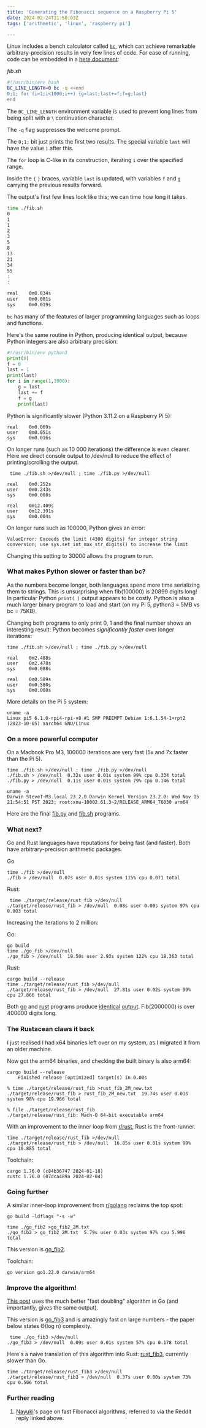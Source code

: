 ```yaml
---
title: 'Generating the Fibonacci sequence on a Raspberry Pi 5'
date: 2024-02-24T11:50:03Z
tags: ['arithmetic', 'linux', 'raspberry pi']

---
```

Linux includes a bench calculator called [`bc`](https://linux.die.net/man/1/bc), which can achieve remarkable arbitrary-precision results in very few lines of code. For ease of running, code can be embedded in a [here document](https://linux.die.net/abs-guide/here-docs.html):

_fib.sh_
```bash
#!/usr/bin/env bash
BC_LINE_LENGTH=0 bc -q <<end
0;1; for (i=1;i<1000;i++) {g=last;last+=f;f=g;last}
end
```

The `BC_LINE_LENGTH` environment variable is used to prevent long lines from being split with a `\` continuation character.

The `-q` flag suppresses the welcome prompt.

The `0;1;` bit just prints the first two results. The special variable `last` will have the value `1` after this.

The `for` loop is C-like in its construction, iterating `i` over the specified range.

Inside the `{` `}` braces, variable `last` is updated, with variables `f` and `g` carrying the previous results forward.

The output's first few lines look like this; we can time how long it takes.

```bash
time ./fib.sh
0
1
1
2
3
5
8
13
21
34
55
:
:

real    0m0.034s
user    0m0.001s
sys     0m0.019s
```

`bc` has many of the features of larger programming languages such as loops and functions.

Here's the same routine in Python, producing identical output, because Python integers are also arbitrary precision:

```python
#!/usr/bin/env python3
print(0)
f = 0
last = 1
print(last)
for i in range(1,1000):
    g = last
    last += f
    f = g
    print(last)
```

Python is significantly slower (Python 3.11.2 on a Raspberry Pi 5):

```
real    0m0.069s
user    0m0.051s
sys     0m0.016s
```

On longer runs (such as 10 000 iterations) the difference is even clearer. Here we direct console output to /dev/null to reduce the effect of printing/scrolling the output.

```
 time ./fib.sh >/dev/null ; time ./fib.py >/dev/null

real    0m0.252s
user    0m0.243s
sys     0m0.008s

real    0m12.409s
user    0m12.391s
sys     0m0.004s
```

On longer runs such as 100000, Python gives an error:

```
ValueError: Exceeds the limit (4300 digits) for integer string conversion; use sys.set_int_max_str_digits() to increase the limit
```

Changing this setting to 30000 allows the program to run.

### What makes Python slower or faster than bc?

As the numbers become longer, both languages spend more time serializing them to strings. This is unsurprising when fib(100000) is 20899 digits long! In particular Python `print( )` output appears to be costly. Python is also a much larger binary program to load and start (on my Pi 5, python3 = 5MB vs bc = 75KB).

Changing both programs to only print 0, 1 and the final number shows an interesting result: Python becomes _significantly faster_ over longer iterations:

```
time ./fib.sh >/dev/null ; time ./fib.py >/dev/null

real    0m2.488s
user    0m2.478s
sys     0m0.008s

real    0m0.589s
user    0m0.580s
sys     0m0.008s
```

More details on the Pi 5 system:
```
uname -a
Linux pi5 6.1.0-rpi4-rpi-v8 #1 SMP PREEMPT Debian 1:6.1.54-1+rpt2 (2023-10-05) aarch64 GNU/Linux
```

### On a more powerful computer

On a Macbook Pro M3, 100000 iterations are very fast (5x and 7x faster than the Pi 5).

```
time ./fib.sh >/dev/null ; time ./fib.py >/dev/null
./fib.sh > /dev/null  0.32s user 0.01s system 99% cpu 0.334 total
./fib.py > /dev/null  0.11s user 0.01s system 79% cpu 0.146 total
```

```
uname -a
Darwin SteveT-M3.local 23.2.0 Darwin Kernel Version 23.2.0: Wed Nov 15 21:54:51 PST 2023; root:xnu-10002.61.3~2/RELEASE_ARM64_T6030 arm64
```

Here are the final [fib.py](./fib.py) and [fib.sh](./fib.sh) programs.

### What next?

Go and Rust languages have reputations for being fast (and faster). Both have arbitrary-precision arithmetic packages.

Go
```
time ./fib >/dev/null
./fib > /dev/null  0.07s user 0.01s system 115% cpu 0.071 total
```

Rust:
```
 time ./target/release/rust_fib >/dev/null
./target/release/rust_fib > /dev/null  0.08s user 0.00s system 97% cpu 0.083 total
```

Increasing the iterations to 2 million:

Go:
```
go build
time ./go_fib >/dev/null
./go_fib > /dev/null  19.50s user 2.93s system 122% cpu 18.363 total
```

Rust:
```
cargo build --release
time ./target/release/rust_fib >/dev/null
./target/release/rust_fib > /dev/null  27.81s user 0.02s system 99% cpu 27.866 total
```

Both [go](go_fib/fib.go) and [rust](rust_fib/src/main.rs) programs produce [identical](go_fib/go_fib_2M.txt) [output](rust_fib/rust_fib_2M.txt). Fib(2000000) is over 400000 digits long.

### The Rustacean claws it back

I just realised I had x64 binaries left over on my system, as I migrated it from an older machine.

Now got the arm64 binaries, and checking the built binary is also arm64:

```
cargo build --release
    Finished release [optimized] target(s) in 0.00s

% time ./target/release/rust_fib >rust_fib_2M_new.txt
./target/release/rust_fib > rust_fib_2M_new.txt  19.74s user 0.01s system 98% cpu 19.966 total

% file ./target/release/rust_fib
./target/release/rust_fib: Mach-O 64-bit executable arm64
```

With an improvement to the inner loop from [r/rust](https://www.reddit.com/r/rust/comments/1az4tfn/comment/krzgtw1/?utm_source=share&utm_medium=web2x&context=3), Rust is the front-runner.

```
time ./target/release/rust_fib >/dev/null
./target/release/rust_fib > /dev/null  16.85s user 0.01s system 99% cpu 16.885 total
```

Toolchain:
```
cargo 1.76.0 (c84b36747 2024-01-18)
rustc 1.76.0 (07dca489a 2024-02-04)
```

### Going further

A similar inner-loop improvement from [r/golang](https://www.reddit.com/r/golang/comments/1az4r01/fibonacci_sequences_using_bc_python_go_and_rust/) reclaims the top spot:

```
go build -ldflags "-s -w"

time ./go_fib2 >go_fib2_2M.txt
./go_fib2 > go_fib2_2M.txt  5.79s user 0.03s system 97% cpu 5.996 total
```

This version is [go_fib2](go_fib2/fib2.go).

Toolchain:
```
go version go1.22.0 darwin/arm64
```

### Improve the algorithm!

[This post](https://www.reddit.com/r/golang/comments/1az4r01/comment/ks0pj2s/?utm_source=share&utm_medium=web2x&context=3) uses the much better "fast doubling" algorithm in Go (and importantly, gives the same output).

This version is [go_fib3](go_fib3/fib3.go) and is amazingly fast on large numbers - the paper below states Θ(log n) complexity.

```
 time ./go_fib3 >/dev/null
./go_fib3 > /dev/null  0.09s user 0.01s system 57% cpu 0.178 total
```

Here's a naive translation of this algorithm into Rust: [rust_fib3](rust_fib3/src/main.rs), currently slower than Go.

```
time ./target/release/rust_fib3 >/dev/null
./target/release/rust_fib3 > /dev/null  0.37s user 0.00s system 73% cpu 0.506 total
```

### Further reading

1. [Nayuki](https://www.nayuki.io/page/fast-fibonacci-algorithms)'s page on fast Fibonacci algorithms, referred to via the Reddit reply linked above.